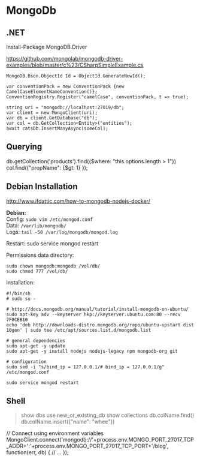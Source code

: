 MongoDb
=======
.NET
----
Install-Package MongoDB.Driver

https://github.com/mongolab/mongodb-driver-examples/blob/master/c%23/CSharpSimpleExample.cs

```
MongoDB.Bson.ObjectId Id = ObjectId.GenerateNewId();

var conventionPack = new ConventionPack {new CamelCaseElementNameConvention()};
ConventionRegistry.Register("camelCase", conventionPack, t => true);

string uri = "mongodb://localhost:27019/db";
var client = new MongoClient(uri);
var db = client.GetDatabase("db");
var col = db.GetCollection<Entity>("entities");
await catsDb.InsertManyAsync(someCol);
```

Querying
--------
db.getCollection('products').find({$where: "this.options.length > 1"})
col.find({"propName": {$gt: 1} });


Debian Installation
-------------------
http://www.ifdattic.com/how-to-mongodb-nodejs-docker/

**Debian:**  
Config: `sudo vim /etc/mongod.conf`  
Data: `/var/lib/mongodb/`  
Logs: `tail -50 /var/log/mongodb/mongod.log`  

Restart: sudo service mongod restart  

Permissions data directory:  
```
sudo chown mongodb:mongodb /vol/db/
sudo chmod 777 /vol/db/
```

Installation:

```
#!/bin/sh
# sudo su -

# http://docs.mongodb.org/manual/tutorial/install-mongodb-on-ubuntu/
sudo apt-key adv --keyserver hkp://keyserver.ubuntu.com:80 --recv 7F0CEB10
echo 'deb http://downloads-distro.mongodb.org/repo/ubuntu-upstart dist 10gen' | sudo tee /etc/apt/sources.list.d/mongodb.list

# general dependencies
sudo apt-get -y update
sudo apt-get -y install nodejs nodejs-legacy npm mongodb-org git

# configuration
sudo sed -i "s/bind_ip = 127.0.0.1/# bind_ip = 127.0.0.1/g" /etc/mongod.conf

sudo service mongod restart
```

Shell
-----


> show dbs
> use new_or_existing_db
> show collections
> db.colName.find()
> db.colName.insert({"name": "whee"})

// Connect using environment variables
MongoClient.connect('mongodb://'+process.env.MONGO_PORT_27017_TCP_ADDR+':'+process.env.MONGO_PORT_27017_TCP_PORT+'/blog', function(err, db) {
    // ...
});

